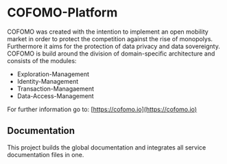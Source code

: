 # COFOMO-Platform
COFOMO was created with the intention to implement an open mobility market in order to protect the competition against the rise of monopolys. Furthermore it aims for the protection of data privacy and data sovereignty. COFOMO is build around the division of domain-specific architecture and consists of the modules: 

- Exploration-Management
- Identity-Management
- Transaction-Managaement
- Data-Access-Management

For further information go to: [https://cofomo.io](https://cofomo.io)

## Documentation

This project builds the global documentation and integrates all service documentation files in one.
